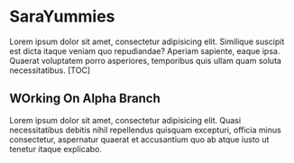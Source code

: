 SaraYummies
===========

Lorem ipsum dolor sit amet, consectetur adipisicing elit. Similique suscipit est dicta itaque veniam quo repudiandae? Aperiam sapiente, eaque ipsa. Quaerat voluptatem porro asperiores, temporibus quis ullam quam soluta necessitatibus.
 [TOC]

## WOrking On Alpha Branch
Lorem ipsum dolor sit amet, consectetur adipisicing elit. Quasi necessitatibus debitis nihil repellendus quisquam excepturi, officia minus consectetur, aspernatur quaerat et accusantium quo ab atque iusto ut tenetur itaque explicabo.